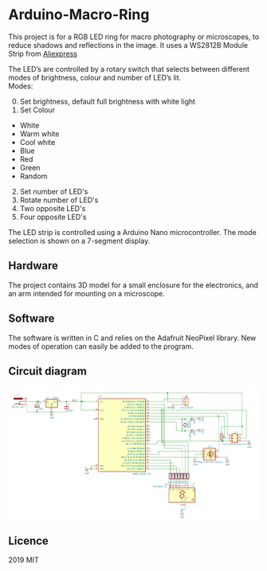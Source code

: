 # Arduino-Macro-Ring

This project is for a RGB LED ring for macro photography or microscopes, to reduce shadows and reflections in the image.
It uses a WS2812B Module Strip from [Aliexpress](https://www.aliexpress.com/item/WS2812B-Module-Strip-24-Bits-24-X-WS2812-5050-RGB-LED-Ring-Lamp-Light-with-Integrated/32842513885.html?spm=a2g0s.9042311.0.0.27424c4dtHlEIW)

The LED’s are controlled by a rotary switch that selects between different modes of brightness, colour and number of LED’s lit.  
Modes:

0. Set brightness, default full brightness with white light
1. Set Colour
- White
- Warm white
- Cool white
- Blue
- Red
- Green
- Random
2. Set number of LED's
3. Rotate number of LED's
4. Two opposite LED's
5. Four opposite LED's

The LED strip is controlled using a Arduino Nano microcontroller. The mode selection is shown on a 7-segment display.

## Hardware

The project contains 3D model for a small enclosure for the electronics, and an arm intended for mounting on a microscope.

## Software

The software is written in C and relies on the Adafruit NeoPixel library.
New modes of operation can easily be added to the program.

## Circuit diagram

<img align="center" width="700" src="Cirquit_diagram.png">

## Licence

2019 MIT
